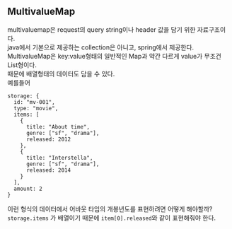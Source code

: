 ## MultivalueMap

multivaluemap은 request의 query string이나 header 값을 담기 위한 자료구조이다.   
java에서 기본으로 제공하는 collection은 아니고, spring에서 제공한다.  
MultivalueMap은 key:value형태의 일반적인 Map과 약간 다르게 value가 무조건 List형이다.   
때문에 배열형태의 데이터도 담을 수 있다.   
예를들어 

```
storage: {
  id: "mv-001",
  type: "movie",
  items: [
    {
      title: "About time",
      genre: ["sf", "drama"],
      released: 2012
    },
    {
      title: "Interstella",
      genre: ["sf", "drama"],
      released: 2014
    }
  ],
  amount: 2
}
```
이런 형식의 데이터에서 어바웃 타임의 개봉년도를 표현하려면 어떻게 해야할까?   
```storage.items``` 가 배열이기 때문에 ```item[0].released```와 같이 표현해줘야 한다.
